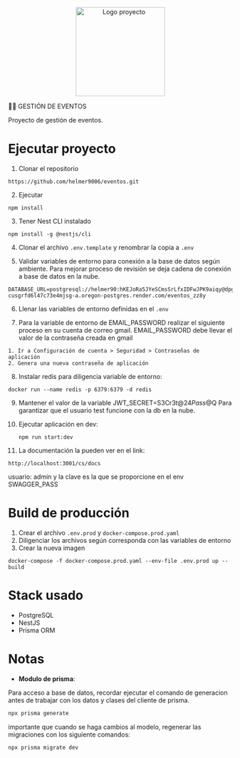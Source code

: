 <p align="center">
  <a href="http://nestjs.com/" target="blank"><img src="#" width="200" alt="Logo proyecto" /></a>
</p>

🥼🧪 GESTIÓN DE EVENTOS

Proyecto de gestión de eventos.

# Ejecutar proyecto

1. Clonar el repositorio

```
https://github.com/helmer9006/eventos.git
```

2. Ejecutar

```
npm install
```

3. Tener Nest CLI instalado

```
npm install -g @nestjs/cli
```

4. Clonar el archivo `.env.template` y renombrar la copia a `.env`

5. Validar variables de entorno para conexión a la base de datos según ambiente.
   Para mejorar proceso de revisión se deja cadena de conexión a base de datos en la nube.

```
DATABASE_URL=postgresql://helmer90:hKEJoRa5JYeSCmsSrLfxIDFwJPK9aiqy@dpg-cusgrfd6l47c73e4mjsg-a.oregon-postgres.render.com/eventos_zz8y
```

6. Llenar las variables de entorno definidas en el `.env`

7. Para la variable de entorno de EMAIL_PASSWORD realizar el siguiente proceso en su cuenta de correo gmail.
   EMAIL_PASSWORD debe llevar el valor de la contraseña creada en gmail

```
1. Ir a Configuración de cuenta > Seguridad > Contraseñas de aplicación
2. Genera una nueva contraseña de aplicación
```

8. Instalar redis para diligencia variable de entorno:

```
docker run --name redis -p 6379:6379 -d redis
```

9. Mantener el valor de la variable JWT_SECRET=S3Cr3t@24$Pass$@Q
   Para garantizar que el usuario test funcione con la db en la nube.
10. Ejecutar aplicación en dev:

    ```
    npm run start:dev
    ```

11. La documentación la pueden ver en el link:

```
http://localhost:3001/cs/docs
```

usuario: admin y la clave es la que se proporcione en el env SWAGGER_PASS

# Build de producción

1. Crear el archivo `.env.prod` y `docker-compose.prod.yaml`
2. Diligenciar los archivos según corresponda con las variables de entorno
3. Crear la nueva imagen

```
docker-compose -f docker-compose.prod.yaml --env-file .env.prod up --build
```

# Stack usado

- PostgreSQL
- NestJS
- Prisma ORM

# Notas

- **Modulo de prisma**:

Para acceso a base de datos, recordar ejecutar el comando de generacion antes de trabajar con los datos y clases del cliente de prisma.

```sh
npx prisma generate
```

importante que cuando se haga cambios al modelo, regenerar las migraciones con los siguiente comandos:

```sh
npx prisma migrate dev
```
